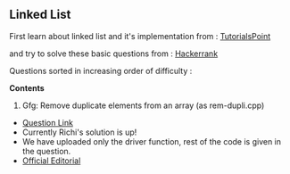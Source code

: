 ﻿## Linked List


First learn about linked list and it's implementation from :
[TutorialsPoint](https://www.tutorialspoint.com/data_structures_algorithms/linked_list_algorithms.htm)

and try to solve these basic questions from :
[Hackerrank](https://www.hackerrank.com/domains/data-structures?filters%5Bsubdomains%5D%5B%5D=linked-lists)



Questions sorted in increasing order of difficulty : 

**Contents**

1. Gfg: Remove duplicate elements from an array (as rem-dupli.cpp)

- [Question Link](https://practice.geeksforgeeks.org/problems/remove-duplicate-element-from-sorted-linked-list/1)
- Currently Richi's solution is up!
- We have uploaded only the driver function, rest of the code is given in the question.
- [Official Editorial](https://www.geeksforgeeks.org/remove-duplicates-from-a-sorted-linked-list/)
